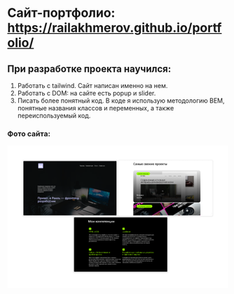 # Сайт-портфолио: https://railakhmerov.github.io/portfolio/

## При разработке проекта научился: 
1) Работать с tailwind. Сайт написан именно на нем.
2) Работать с DOM: на сайте есть popup и slider.
3) Писать более понятный код. В коде я использую методологию BEM, понятные названия классов и переменных, а также переиспользуемый код.

### Фото сайта: 
![image alt](site-portfolio-img.png)
